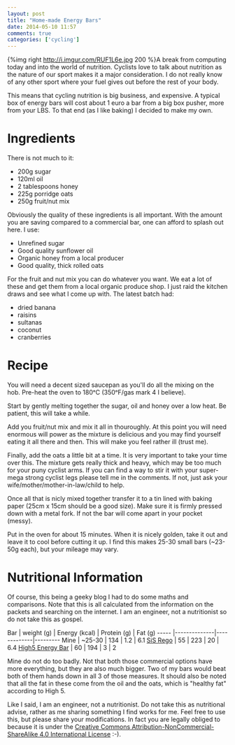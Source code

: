 ```yaml
---
layout: post
title: "Home-made Energy Bars"
date: 2014-05-10 11:57
comments: true
categories: ['cycling']
---
```

{%img right http://i.imgur.com/RUF1L6e.jpg 200 %}A break from computing today and into the world of nutrition. Cyclists love to talk about nutrition as the nature of our sport makes it a major consideration. I do not really know of any other sport where your fuel gives out before the rest of your body.
<!-- more -->

This means that cycling nutrition is big business, and expensive. A typical box of energy bars will cost about 1 euro a bar from a big box pusher, more from your LBS. To that end (as I like baking) I decided to make my own.

# Ingredients

There is not much to it:

- 200g sugar
- 120ml oil
- 2 tablespoons honey
- 225g porridge oats
- 250g fruit/nut mix

Obviously the quality of these ingredients is all important. With the amount you are saving compared to a commercial bar, one can afford to splash out here. I use:

- Unrefined sugar
- Good quality sunflower oil
- Organic honey from a local producer
- Good quality, thick rolled oats

For the fruit and nut mix you can do whatever you want. We eat a lot of these and get them from a local organic produce shop. I just raid the kitchen draws and see what I come up with. The latest batch had:

- dried banana
- raisins
- sultanas
- coconut
- cranberries

# Recipe

You will need a decent sized saucepan as you'll do all the mixing on the hob. Pre-heat the oven to 180ᵒC (350ᵒF/gas mark 4 I believe).

Start by gently melting together the sugar, oil and honey over a low heat. Be patient, this will take a while.

Add you fruit/nut mix and mix it all in thouroughly. At this point you will need enormous will power as the mixture is delicious and you may find yourself eating it all there and then. This will make you feel rather ill (trust me).

Finally, add the oats a little bit at a time. It is very important to take your time over this. The mixture gets really thick and heavy, which may be too much for your puny cyclist arms. If you can find a way to stir it with your super-mega strong cyclist legs please tell me in the comments. If not, just ask your wife/mother/mother-in-law/child to help.

Once all that is nicly mixed together transfer it to a tin lined with baking paper (25cm x 15cm should be a good size). Make sure it is firmly pressed down with a metal fork. If not the bar will come apart in your pocket (messy).

Put in the oven for about 15 minutes. When it is nicely golden, take it out and leave it to cool before cutting it up. I find this makes 25-30 small bars (~23-50g each), but your mileage may vary.

# Nutritional Information

Of course, this being a geeky blog I had to do some maths and comparisons. Note that this is all calculated from the information on the packets and searching on the internet. I am an engineer, not a nutritionist so do not take this as gospel.

 Bar | weight (g) | Energy (kcal) | Protein (g) | Fat (g) 
----- |--------------|-------------|---------
 Mine | ~25-30 | 134          | 1.2         | 6.1
 [SiS Rego](http://www.scienceinsport.com/sis-products/sis-rego-range/sis-rego-protein/sis-rego-protein-bar-choc-peanut-55g/) | 55 | 223 | 20 | 6.4 
 [High5 Energy Bar](http://highfive.co.uk/product/energy/energybar) | 60 | 194 | 3 | 2 

Mine do not do too badly. Not that both those commercial options have more everything, but they are also much bigger. Two of my bars would beat both of them hands down in all 3 of those measures. It should also be noted that all the fat in these come from the oil and the oats, which is "healthy fat" according to High 5.

Like I said, I am an engineer, not a nutritionist. Do not take this as nutritional advise, rather as me sharing something I find works for me. Feel free to use this, but please share your modifications. In fact you are legally obliged to because it is under the [Creative Commons Attribution-NonCommercial-ShareAlike 4.0 International License](http://creativecommons.org/licenses/by-nc-sa/4.0/) :-).
